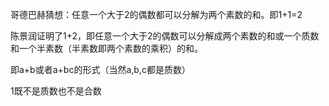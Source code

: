 哥德巴赫猜想：任意一个大于2的偶数都可以分解为两个素数的和。即1+1=2

陈景润证明了1+2，即任意一个大于2的偶数可以分解成两个素数的和或一个质数和一个半素数（半素数即两个素数的乘积）的和。

即a+b或者a+bc的形式（当然a,b,c都是质数）

1既不是质数也不是合数